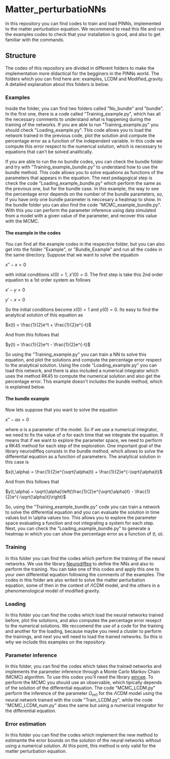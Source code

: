 # Matter_perturbatioNNs
In this repository you can find codes to train and load PINNs, implemented to the matter perturbation equation. We recommend to read this file and run the examples codes to check that your installation is good, and also to get familiar with the commands.

## Structure
The codes of this repository are divided in different folders to make the implementation more didactical for the begginers in the PINNs world. The folders which you can find here are: examples, LCDM and Modified_gravity. A detailed explanation about this folders is below.

### Examples

Inside the folder, you can find two folders called "No_bundle" and "bundle". In the first one, there is a code called "Training_example.py", which has all the necessary comments to understand what is happening during the training of the networks. If you are able to run "Training_example.py" you should check "Loading_example.py". This code allows you to load the network trained in the previous code, plot the solution and compute the percentage error as a function of the independent variable. In this code we compute this error respect to the numerical solution, which is necessary to equations that can't be solved analitically.

If you are able to run the no bundle codes, you can check the bundle folder and try with "Training_example_bundle.py" to understand how to use the bundle method. This code allows you to solve equations as functions of the parameters that appears in the equation. The next pedagogical step is check the code "Loading_example_bundle.py" which perform the same as the previous one, but for the bundle case. In this example, the way to see the percentage error depends on the number of the bundle parameters, so, if you have only one bundle parameter is neccesary a heatmap to show. In the bundle folder you can also find the code "MCMC_example_bundle.py". With this you can perform the parameter inference using data simulated from a model with a given value of the parameter, and recover this value with the MCMC.

#### The example in the codes

You can find all the example codes in the respective folder, but you can also get into the folder "Example", or "Bundle_Example" and run all the codes in the same directory. Suppose that we want to solve the equation

$x\prime\prime-x=0$

with initial conditions $x(0)=1$, $x\prime(0)=0$. The first step is take this 2nd order equation to a 1st order system as follows

$x\prime-y=0$

$y\prime-x=0$

So the initial conditions become $x(0)=1$ and $y(0)=0$. Its easy to find the analytical solution of this equation as

$x(t) = \frac{1}{2}e^t + \frac{1}{2}e^{-t}$

And from this follows that

$y(t) = \frac{1}{2}e^t - \frac{1}{2}e^{-t}$

So using the "Training_example.py" you can train a NN to solve this equation, and plot the solutions and compute the percentage error respect to the analytical solution. Using the code "Loading_example.py" you can load this network, and there is also included a numerical integrator which uses the method RK45 to compute the numerical solution and also get the percentage error. This example doesn't includes the bundle method, which is explained below.

#### The bundle example

Now lets suppose that you want to solve the equation

$x\prime\prime-\alpha x=0$

where $\alpha$ is a parameter of the model. So if we use a numerical integrator, we need to fix the value of $\alpha$ for each time that we integrate the equation. It means that if we want to explore the parameter space, we need to perform a RK45 method for each step of the exploration. One important goal of the library neurodiffeq consists in the bundle method, which allows to solve the differential equation as a function of parameters. The analytical solution in this case is

$x(t,\alpha) = \frac{1}{2}e^{\sqrt{\alpha}t} + \frac{1}{2}e^{-\sqrt{\alpha}t}$

And from this follows that

$y(t,\alpha) = \sqrt{\alpha}\left(\frac{1}{2}e^{\sqrt{\alpha}t} - \frac{1}{2}e^{-\sqrt{\alpha}t}\right)$

So, using the "Training_example_bundle.py" code you can train a network to solve the differential equation and you can evaluate the solution in time values but in \alpha values too. This allows you to explore the parameter space evaluating a function and not integrating a system for each step. Next, you can check the "Loading_example_bundle.py" to generate a heatmap in which you can show the percentage error as a function of (t, $\alpha$). 

### Training
In this folder you can find the codes which perform the training of the neural networks. We use the library [Neurodiffeq](https://neurodiffeq.readthedocs.io/en/latest/intro.html) to define the NNs and also to perform the training. You can take one of this codes and apply this one to your own differential equation following the comments of the examples. The codes in this folder are also writed to solve the matter perturbation equation, some of then in the context of $\Lambda$CDM model, and the others in a phenomenological model of modified gravity.

### Loading
In this folder you can find the codes which load the neural networks trained before, plot the solutions, and also computes the percentage error resepct to the numerical solutions. We reccomend the use of a code for the training and another for the loading, because maybe you need a cluster to perform the trainings, and next you will need to load the trained networks. So this is why we include this examples on the repository. 

### Parameter inference
In this folder, you can find the codes which takes the trained networks and implements the parameter inference through a Monte Carlo Markov Chain (MCMC) algorithm. To use this codes you'll need the library [emcee](https://emcee.readthedocs.io/en/stable/). To perform the MCMC you should use an observable, which tipically depends of the solution of the differential equation. The code "MCMC_LCDM.py" perform the inference of the parameter $\Omega_{m0}$ for the $\Lambda$CDM model using the neural network trained with the code "Train_LCDM.py", while the code "MCMC_LCDM_num.py" does the same but using a numerical integrator for the differential equation.

### Error estimation
In this folder you can find the codes which implement the new method to estimamte the error bounds on the solution of the neural networks without using a numerical solution. At this point, this method is only valid for the matter perturbation equation.
